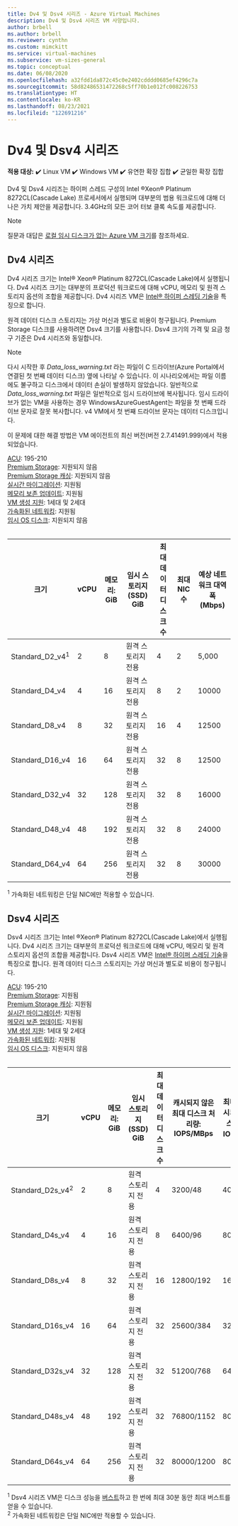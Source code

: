 ```yaml
---
title: Dv4 및 Dsv4 시리즈 - Azure Virtual Machines
description: Dv4 및 Dsv4 시리즈 VM 사양입니다.
author: brbell
ms.author: brbell
ms.reviewer: cynthn
ms.custom: mimckitt
ms.service: virtual-machines
ms.subservice: vm-sizes-general
ms.topic: conceptual
ms.date: 06/08/2020
ms.openlocfilehash: a32fdd1da872c45c0e2402cdddd0685ef4296c7a
ms.sourcegitcommit: 58d82486531472268c5ff70b1e012fc008226753
ms.translationtype: HT
ms.contentlocale: ko-KR
ms.lasthandoff: 08/23/2021
ms.locfileid: "122691216"
---
```

# <a name="dv4-and-dsv4-series"></a>Dv4 및 Dsv4 시리즈

**적용 대상:** :heavy_check_mark: Linux VM :heavy_check_mark: Windows VM :heavy_check_mark: 유연한 확장 집합 :heavy_check_mark: 균일한 확장 집합

Dv4 및 Dsv4 시리즈는 하이퍼 스레드 구성의 Intel &reg;Xeon&reg; Platinum 8272CL(Cascade Lake) 프로세서에서 실행되며 대부분의 범용 워크로드에 대해 더 나은 가치 제안을 제공합니다. 3\.4GHz의 모든 코어 터보 클록 속도를 제공합니다. 

> [!NOTE]
> 질문과 대답은 [로컬 임시 디스크가 없는 Azure VM 크기](azure-vms-no-temp-disk.yml)를 참조하세요.

## <a name="dv4-series"></a>Dv4 시리즈

Dv4 시리즈 크기는 Intel&reg; Xeon&reg; Platinum 8272CL(Cascade Lake)에서 실행됩니다. Dv4 시리즈 크기는 대부분의 프로덕션 워크로드에 대해 vCPU, 메모리 및 원격 스토리지 옵션의 조합을 제공합니다. Dv4 시리즈 VM은 [Intel&reg; 하이퍼 스레딩 기술](https://www.intel.com/content/www/us/en/architecture-and-technology/hyper-threading/hyper-threading-technology.html)을 특징으로 합니다.

원격 데이터 디스크 스토리지는 가상 머신과 별도로 비용이 청구됩니다. Premium Storage 디스크를 사용하려면 Dsv4 크기를 사용합니다. Dsv4 크기의 가격 및 요금 청구 기준은 Dv4 시리즈와 동일합니다.

> [!NOTE]
> 다시 시작한 후 *Data_loss_warning.txt* 라는 파일이 C 드라이브(Azure Portal에서 연결된 첫 번째 데이터 디스크) 옆에 나타날 수 있습니다. 이 시나리오에서는 파일 이름에도 불구하고 디스크에서 데이터 손실이 발생하지 않았습니다. 일반적으로 *Data_loss_warning.txt* 파일은 일반적으로 임시 드라이브에 복사됩니다. 임시 드라이브가 없는 VM을 사용하는 경우 WindowsAzureGuestAgent는 파일을 첫 번째 드라이브 문자로 잘못 복사합니다. v4 VM에서 첫 번째 드라이브 문자는 데이터 디스크입니다.
>
> 이 문제에 대한 해결 방법은 VM 에이전트의 최신 버전(버전 2.7.41491.999)에서 적용되었습니다.

[ACU](acu.md): 195-210<br>
[Premium Storage](premium-storage-performance.md): 지원되지 않음<br>
[Premium Storage 캐싱](premium-storage-performance.md): 지원되지 않음<br>
[실시간 마이그레이션](maintenance-and-updates.md): 지원됨<br>
[메모리 보존 업데이트](maintenance-and-updates.md): 지원됨<br>
[VM 생성 지원](generation-2.md): 1세대 및 2세대<br>
[가속화된 네트워킹](../virtual-network/create-vm-accelerated-networking-cli.md): 지원됨 <br>
[임시 OS 디스크](ephemeral-os-disks.md): 지원되지 않음 <br>
<br>

| 크기 | vCPU | 메모리: GiB | 임시 스토리지(SSD) GiB | 최대 데이터 디스크 수 | 최대 NIC 수|예상 네트워크 대역폭(Mbps) |
|---|---|---|---|---|---|---|
| Standard_D2_v4<sup>1</sup> | 2 | 8 | 원격 스토리지 전용 | 4 | 2|5,000 |
| Standard_D4_v4 | 4 | 16  | 원격 스토리지 전용 | 8 | 2|10000 |
| Standard_D8_v4 | 8 | 32 | 원격 스토리지 전용 | 16 | 4|12500 |
| Standard_D16_v4 | 16 | 64 | 원격 스토리지 전용 | 32 | 8|12500 |
| Standard_D32_v4 | 32 | 128 | 원격 스토리지 전용 | 32 | 8|16000 |
| Standard_D48_v4 | 48 | 192 | 원격 스토리지 전용 | 32 | 8|24000 |
| Standard_D64_v4 | 64 | 256 | 원격 스토리지 전용 | 32 | 8|30000 |

<sup>1</sup> 가속화된 네트워킹은 단일 NIC에만 적용할 수 있습니다. 


## <a name="dsv4-series"></a>Dsv4 시리즈

Dsv4 시리즈 크기는 Intel &reg;Xeon&reg; Platinum 8272CL(Cascade Lake)에서 실행됩니다. Dv4 시리즈 크기는 대부분의 프로덕션 워크로드에 대해 vCPU, 메모리 및 원격 스토리지 옵션의 조합을 제공합니다. Dsv4 시리즈 VM은 [Intel&reg; 하이퍼 스레딩 기술](https://www.intel.com/content/www/us/en/architecture-and-technology/hyper-threading/hyper-threading-technology.html)을 특징으로 합니다. 원격 데이터 디스크 스토리지는 가상 머신과 별도로 비용이 청구됩니다.

[ACU](acu.md): 195-210<br>
[Premium Storage](premium-storage-performance.md): 지원됨<br>
[Premium Storage 캐싱](premium-storage-performance.md): 지원됨<br>
[실시간 마이그레이션](maintenance-and-updates.md): 지원됨<br>
[메모리 보존 업데이트](maintenance-and-updates.md): 지원됨<br>
[VM 생성 지원](generation-2.md): 1세대 및 2세대<br>
[가속화된 네트워킹](../virtual-network/create-vm-accelerated-networking-cli.md): 지원됨<br>
[임시 OS 디스크](ephemeral-os-disks.md): 지원되지 않음 <br>
<br>

| 크기 | vCPU | 메모리: GiB | 임시 스토리지(SSD) GiB | 최대 데이터 디스크 수 | 캐시되지 않은 최대 디스크 처리량: IOPS/MBps | 최대 버스트 캐시되지 않은 디스크 처리량: IOPS/MBps<sup>1</sup> | 최대 NIC 수|예상 네트워크 대역폭(Mbps) |
|---|---|---|---|---|---|---|---|---|
| Standard_D2s_v4<sup>2</sup> | 2 | 8  | 원격 스토리지 전용 | 4 | 3200/48 | 4000/200 |2|5,000 |
| Standard_D4s_v4 | 4 | 16 | 원격 스토리지 전용 | 8 | 6400/96 | 8000/200 |2|10000 |
| Standard_D8s_v4 | 8 | 32 | 원격 스토리지 전용 | 16 | 12800/192 | 16000/400 |4|12500 |
| Standard_D16s_v4 | 16 | 64  | 원격 스토리지 전용 | 32 | 25600/384 | 32000/800 |8|12500 |
| Standard_D32s_v4 | 32 | 128 | 원격 스토리지 전용 | 32 | 51200/768 | 64000/1600 |8|16000 |
| Standard_D48s_v4 | 48 | 192 | 원격 스토리지 전용 | 32 | 76800/1152 | 80000/2000 |8|24000 |
| Standard_D64s_v4 | 64 | 256 | 원격 스토리지 전용 | 32 | 80000/1200 | 80000/2000 |8|30000 |

<sup>1</sup> Dsv4 시리즈 VM은 디스크 성능을 [버스트](./disk-bursting.md)하고 한 번에 최대 30분 동안 최대 버스트를 얻을 수 있습니다.<br>
<sup>2</sup> 가속화된 네트워킹은 단일 NIC에만 적용할 수 있습니다. 
